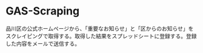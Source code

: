 # GAS-Scraping
品川区の公式ホームページから、「重要なお知らせ」と「区からのお知らせ」をスクレイピングで取得する。取得した結果をスプレッドシートに登録する。登録した内容をメールで送信する。
